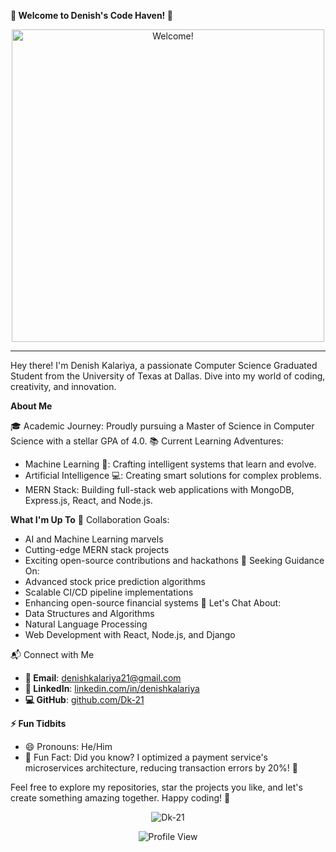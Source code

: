**👋 Welcome to Denish's Code Haven! 🚀**
<div align="center">
<img src="https://media.giphy.com/media/11JTxkrmq4bGE0/source.gif" alt="Welcome!" width="500" />
</div>

---

  
Hey there! I'm Denish Kalariya, a passionate Computer Science Graduated Student from the University of Texas at Dallas. Dive into my world of coding, creativity, and innovation.

**About Me**

🎓 Academic Journey: Proudly pursuing a Master of Science in Computer Science with a stellar GPA of 4.0.
📚 Current Learning Adventures:
- Machine Learning 🤖: Crafting intelligent systems that learn and evolve.
- Artificial Intelligence 💻: Creating smart solutions for complex problems.
- MERN Stack: Building full-stack web applications with MongoDB, Express.js, React, and Node.js.

 **What I'm Up To**
👯 Collaboration Goals:
- AI and Machine Learning marvels
- Cutting-edge MERN stack projects
- Exciting open-source contributions and hackathons
🤔 Seeking Guidance On:
- Advanced stock price prediction algorithms
- Scalable CI/CD pipeline implementations
- Enhancing open-source financial systems
💬 Let's Chat About:
- Data Structures and Algorithms
- Natural Language Processing
- Web Development with React, Node.js, and Django

📬 Connect with Me
- **📧 Email**: [denishkalariya21@gmail.com](mailto:denishkalariya21@gmail.com)
- **💼 LinkedIn**: [linkedin.com/in/denishkalariya](https://www.linkedin.com/in/denishkalariya/)
- **💻 GitHub**: [github.com/Dk-21](https://github.com/Dk-21)

**⚡ Fun Tidbits**
- 😄 Pronouns: He/Him
- 🌟 Fun Fact: Did you know? I optimized a payment service's microservices architecture, reducing transaction errors by 20%! 🚀

Feel free to explore my repositories, star the projects you like, and let's create something amazing together. Happy coding! 🌟
<div align="center">
<p><img align="center" src="https://github-readme-streak-stats.herokuapp.com/?user=Dk-21&background=126e82&dates=FA8C00" alt="Dk-21" /></p>
</div>
<div align="center">
<img src="https://komarev.com/ghpvc/?username=Dk-21&style=flat-square&color=126e82" alt="Profile View">
</div>  


